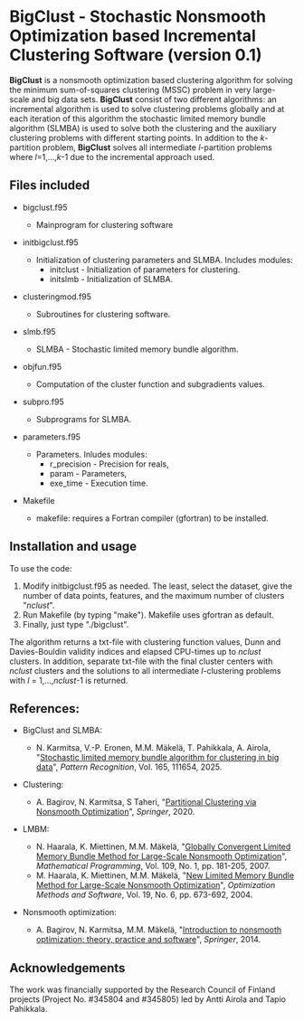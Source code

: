# BigClust - Stochastic Nonsmooth Optimization based Incremental Clustering Software (version 0.1) 

__BigClust__ is a nonsmooth optimization based clustering algorithm for solving the minimum sum-of-squares clustering (MSSC) problem in very large-scale and big data sets. __BigClust__ consist of two different algorithms: an incremental algorithm is used to solve clustering problems globally and at each iteration of this algorithm the stochastic limited memory bundle algorithm (SLMBA) is used to solve both the clustering and the auxiliary clustering problems with different starting points. In addition to the _k_-partition problem, __BigClust__ solves all intermediate _l_-partition problems where _l_=1,…,_k_-1 due to the incremental approach used.

## Files included
* bigclust.f95          
  - Mainprogram for clustering software
* initbigclust.f95  
  - Initialization of clustering parameters and SLMBA. Includes modules:
    + initclust - Initialization of parameters for clustering.
    + initslmb - Initialization of SLMBA.
* clusteringmod.f95     
  - Subroutines for clustering software.
* slmb.f95              
  - SLMBA - Stochastic limited memory bundle algorithm.
* objfun.f95            
  - Computation of the cluster function and subgradients values.
* subpro.f95            
  - Subprograms for SLMBA.
* parameters.f95        
  - Parameters. Inludes modules:
    + r_precision - Precision for reals,
    + param - Parameters,
    + exe_time - Execution time.

* Makefile              
  - makefile: requires a Fortran compiler (gfortran) to be installed.


## Installation and usage

To use the code:

1) Modify initbigclust.f95 as needed. The least, select the dataset, give the number of data points, features, and the maximum number of clusters "_nclust_".
2) Run Makefile (by typing "make"). Makefile uses gfortran as default.
3) Finally, just type "./bigclust".


The algorithm returns a txt-file with clustering function values, Dunn and Davies-Bouldin validity indices and elapsed CPU-times up to _nclust_ clusters.
In addition, separate txt-file with the final cluster centers with _nclust_ clusters and the solutions to all intermediate _l_-clustering problems with _l_ = 1,...,_nclust_-1 is returned.

## References:

* BigClust and SLMBA:
  - N. Karmitsa, V.-P. Eronen, M.M. Mäkelä, T. Pahikkala, A. Airola, "[Stochastic limited memory bundle algorithm for clustering in big data](https://www.sciencedirect.com/science/article/pii/S0031320325003140?via%3Dihub)", _Pattern Recognition_, Vol. 165,  111654, 2025.
    
* Clustering:
  - A. Bagirov, N. Karmitsa, S Taheri, "[Partitional Clustering via Nonsmooth Optimization](https://link.springer.com/book/10.1007/978-3-030-37826-4)", _Springer_, 2020.

* LMBM:
  - N. Haarala, K. Miettinen, M.M. Mäkelä, "[Globally Convergent Limited Memory Bundle Method for Large-Scale Nonsmooth Optimization](https://link.springer.com/article/10.1007/s10107-006-0728-2)", _Mathematical Programming_, Vol. 109, No. 1, pp. 181-205, 2007.
  - M. Haarala, K. Miettinen, M.M. Mäkelä, "[New Limited Memory Bundle Method for Large-Scale Nonsmooth Optimization](https://www.tandfonline.com/doi/abs/10.1080/10556780410001689225)", _Optimization Methods and Software_, Vol. 19, No. 6, pp. 673-692, 2004.
* Nonsmooth optimization:
  - A. Bagirov, N. Karmitsa, M.M. Mäkelä, "[Introduction to nonsmooth optimization: theory, practice and software](https://link.springer.com/book/10.1007/978-3-319-08114-4)", _Springer_, 2014.

## Acknowledgements
The work was financially supported by the Research Council of Finland projects (Project No. #345804 and #345805) led by Antti Airola and Tapio Pahikkala.


   
